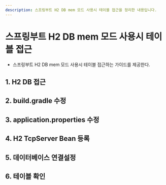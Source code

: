 ```yaml
---
description: 스프링부트 H2 DB mem 모드 사용시 테이블 접근을 정리한 내용입니다.
---
```


# 스프링부트 H2 DB mem 모드 사용시 테이블 접근

* 스프링부트 H2 DB mem 모드 사용시 테이블 접근하는 가이드를 제공한다.

## 1. H2 DB 접근



## 2. build.gradle 수정



## 3. application.properties 수정



## 4. H2 TcpServer Bean 등록



## 5. 데이터베이스 연결설정



## 6. 테이블 확인

